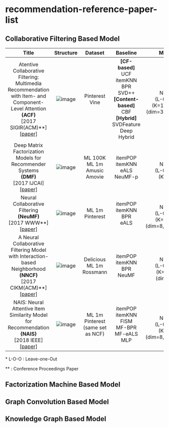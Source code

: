 # recommendation-reference-paper-list

## Collaborative Filtering Based Model
|Title|Structure|Dataset|Baseline|Metric|
|:---:|:---:|:---:|:---:|:---:|
|Atentive Collaborative Filtering: Multimedia Recommendation with Item- and Component-Level Attention </br> **(ACF)**</br> [2017 SIGIR(ACM)\*\*] </br>[[paper]][1]|![image](https://user-images.githubusercontent.com/67678405/120065206-1178c480-c0ab-11eb-8357-2097d3b3ff5c.png)|Pinterest</br>Vine|**[CF-based]**</br>UCF</br>itemKNN</br>BPR</br>SVD++</br>**[Content-based]**</br>CBF</br>**[Hybrid]**</br>SVDFeature</br>Deep Hybrid|HR</br>NDCG</br>(L-O-O\*)</br>(K=10~100)</br>(dim=32,64,128)|
|Deep Matrix Factorization Models for Recommender Systems </br> **(DMF)** </br> [2017 IJCAI] </br> [[paper]][2]|![image](https://user-images.githubusercontent.com/67678405/121487195-d19bd080-ca0c-11eb-81b0-9f6fcbe6bf0b.png)|ML 100K</br>ML 1m</br>Amusic</br>Amovie|itemPOP</br>itemKNN</br>eALS</br>NeuMF-p|HR</br>NDCG</br>(L-O-O\*)</br>(K=10)|
|Neural Collaborative Filtering </br> **(NeuMF)** </br> [2017 WWW\*\*] </br> [[paper]][3] |![image](https://user-images.githubusercontent.com/67678405/121765576-d5ebf900-cb86-11eb-8c77-59cb37adf873.png)|ML 1m</br>Pinterest|itemPOP</br>itemKNN</br>BPR</br>eALS|HR</br>NDCG</br>(L-O-O\*)</br>(K=1~10)</br>(dim=8,16,32,64)|
|A Neural Collaborative Filtering Model with Interaction-based Neighborhood</br>**(NNCF)**</br>[2017 CIKM(ACM)\*\*]</br>[[paper]][4]|![image](https://user-images.githubusercontent.com/67678405/121795239-def1ce80-cc49-11eb-95ac-c415624f21cd.png)|Delicious</br>ML 1m</br>Rossmann|itemPOP</br>itemKNN</br>BPR</br>NeuMF|HR</br>NDCG</br>(L-O-O\*)</br>(K=5,10)</br>(dim=32)|
|NAIS: Neural Attentive Item Similarity Model for Recommendation</br>**(NAIS)**</br>[2018 IEEE]</br>[[paper]][5]|![image](https://user-images.githubusercontent.com/67678405/121794784-22e2d480-cc46-11eb-9d56-4e46e7c9bde9.png)|ML 1m</br>Pinterest</br>(same set as NCF)|itemPOP</br>itemKNN</br>FISM</br>MF-BPR</br>MF-eALS</br>MLP|HR</br>NDCG</br>(L-O-O\*)</br>(K=10)</br>(dim=8,16,32,64)|

\* L-O-O : Leave-one-Out

\*\* : Conference Proceedings Paper

## Factorization Machine Based Model


## Graph Convolution Based Model


## Knowledge Graph Based Model



[1]:https://dl.acm.org/doi/abs/10.1145/3077136.3080797
[2]:https://www.ijcai.org/Proceedings/2017/0447.pdf
[3]:https://dl.acm.org/doi/abs/10.1145/3038912.3052569
[4]:https://dl.acm.org/doi/abs/10.1145/3132847.3133083
[5]:https://ieeexplore.ieee.org/abstract/document/8352808
